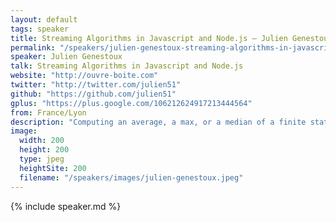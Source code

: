 ```yaml
---
layout: default
tags: speaker
title: Streaming Algorithms in Javascript and Node.js – Julien Genestoux
permalink: "/speakers/julien-genestoux-streaming-algorithms-in-javascript-and-nodejs.html"
speaker: Julien Genestoux
talk: Streaming Algorithms in Javascript and Node.js
website: "http://ouvre-boite.com"
twitter: "http://twitter.com/julien51"
github: "https://github.com/julien51"
gplus: "https://plus.google.com/106212624917213444564"
from: France/Lyon
description: "Computing an average, a max, or a median of a finite state is easy and we all know how to achieve it. However, computing an average, a max or a median for a stream is much more complex. Even solutions like 'sliding windows' who only consider a subset of the stream at any given time may be too expensive to us.\n\nScientists (yay!) have been working on such problems for years and we will introduce you to some of these techniques, including the secretary algorithm, lossy counting, or the greedy algorithm!"
image: 
  width: 200
  height: 200
  type: jpeg
  heightSite: 200
  filename: "/speakers/images/julien-genestoux.jpeg"
---
```


{% include speaker.md %}
